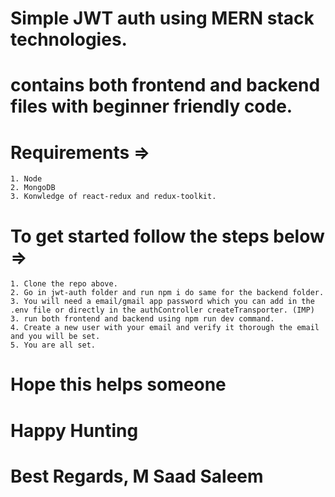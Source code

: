 # Simple JWT auth using MERN stack technologies.
# contains both frontend and backend files with beginner friendly code.
# Requirements => 
    1. Node
    2. MongoDB
    3. Konwledge of react-redux and redux-toolkit.
# To get started follow the steps below => 
    1. Clone the repo above.
    2. Go in jwt-auth folder and run npm i do same for the backend folder.
    3. You will need a email/gmail app password which you can add in the .env file or directly in the authController createTransporter. (IMP)
    3. run both frontend and backend using npm run dev command.
    4. Create a new user with your email and verify it thorough the email and you will be set.
    5. You are all set.

# Hope this helps someone 

# Happy Hunting
# Best Regards, M Saad Saleem
